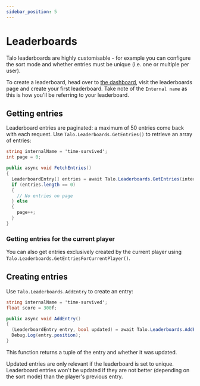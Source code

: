 ```yaml
---
sidebar_position: 5
---
```


# Leaderboards

Talo leaderboards are highly customisable - for example you can configure the sort mode and whether entries must be unique (i.e. one or multiple per user).

To create a leaderboard, head over to [the dashboard](https://dashboard.trytalo.com), visit the leaderboards page and create your first leaderboard. Take note of the `Internal name` as this is how you'll be referring to your leaderboard.

## Getting entries

Leaderboard entries are paginated: a maximum of 50 entries come back with each request. Use `Talo.Leaderboards.GetEntries()` to retrieve an array of entries:

```csharp title="GetEntries.cs"
string internalName = 'time-survived';
int page = 0;

public async void FetchEntries()
{
  LeaderboardEntry[] entries = await Talo.Leaderboards.GetEntries(internalName, page);
  if (entries.length == 0)
  {
    // No entries on page
  } else
  {
    page++;
  }
}
```

### Getting entries for the current player

You can also get entries exclusively created by the current player using `Talo.Leaderboards.GetEntriesForCurrentPlayer()`.

## Creating entries

Use `Talo.Leaderboards.AddEntry` to create an entry:

```csharp title="AddEntry.cs"
string internalName = 'time-survived';
float score = 300f;

public async void AddEntry()
{
  (LeaderboardEntry entry, bool updated) = await Talo.Leaderboards.AddEntry(internalName, score);
  Debug.Log(entry.position);
}
```

This function returns a tuple of the entry and whether it was updated.

Updated entries are only relevant if the leaderboard is set to unique. Leaderboard entries won't be updated if they are not better (depending on the sort mode) than the player's previous entry.
